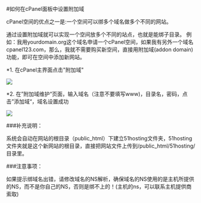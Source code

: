 <!-- --- tag: cpanel 域名 -->

#如何在cPanel面板中设置附加域

cPanel空间的优点之一是:一个空间可以绑多个域名做多个不同的网站。

通过设置附加域就可以实现一个空间放多个不同的站点，也就是能绑子目录。
例如：我用yourdomain.org这个域名申请一个cPanel空间，如果我有另外一个域名cpanel123.com，那么，我就不需要购买新空间，直接用附加域(addon domain)功能，即可在空间中添加新网站。

*1. 在cPanel主界面点击"附加域"

![](http://ww1.sinaimg.cn/large/a74eed94jw1e14pyiquvzj.jpg)

*2. 在”附加域维护“页面，输入域名（注意不要填写www)，目录名，密码，点击”添加域“，域名设置成功

![](http://ww1.sinaimg.cn/large/a74e55b4jw1e14syx9mqhj.jpg)

###补充说明：

系统会自动在网站的根目录（public_html）下建立51hosting文件夹，51hosting文件夹就是这个新网站的根目录，直接把网站文件上传到/public_html/51hosting/目录里。

###注意事项：

如果提示绑域名出错，请修改域名的NS解析，确保域名的NS使用的是主机所提供的NS，而不是你自己的NS，否则是绑不上的！(主机的ns，可以联系主机提供商索取)


